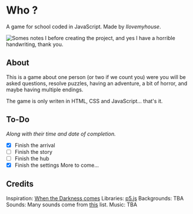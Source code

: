 ﻿# Who ?
A game for school coded in JavaScript.
Made by *Ilovemyhouse*.

![Somes notes I before creating the project, and yes I have a horrible handwriting, thank you.](https://cdn.discordapp.com/attachments/670769691936948265/938693325832216617/image0.jpg)
## About
This is a game about one person (or two if we count you) were you will be asked questions, resolve puzzles, having an adventure, a bit of horror, and maybe having multiple endings.

The game is only writen in HTML, CSS and JavaScript... that's it.
## To-Do
*Along with their time and date of completion.*
 - [x] Finish the arrival
 - [ ] Finish the story
 - [ ] Finish the hub
 - [X] Finish the settings
 More to come...

## Credits
Inspiration: [When the Darkness comes](https://www.sirhaian.net/games/sheet.php?p=when_the_darkness_comes)
Libraries: [p5.js](https://p5js.org/)
Backgrounds: TBA
Sounds: Many sounds come from [this](https://docs.google.com/document/d/1E1xIQhgPNj1vrtfPS7yZrl1tiCpzFN3uczYo1TNZkNg/edit) list.
Music: TBA
